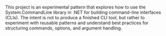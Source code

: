 This project is an experimental pattern that explores how to use the System.CommandLine library in .NET for building command-line interfaces (CLIs).
The intent is not to produce a finished CLI tool, but rather to experiment with reusable patterns and understand best practices for structuring commands, options, and argument handling.
